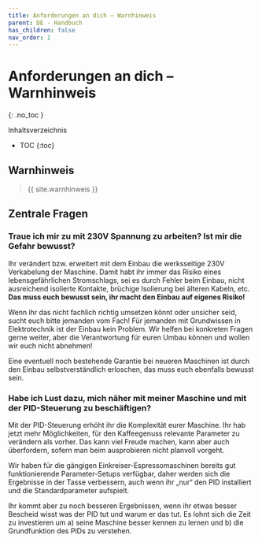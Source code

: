 ```yaml
---
title: Anforderungen an dich – Warnhinweis
parent: DE - Handbuch
has_children: false
nav_order: 1
---
```


# Anforderungen an dich – Warnhinweis
{: .no_toc }

Inhaltsverzeichnis

* TOC
{:toc}

## Warnhinweis

> {{ site.warnhinweis }}

## Zentrale Fragen

### Traue ich mir zu mit 230V Spannung zu arbeiten? Ist mir die Gefahr bewusst?

Ihr verändert bzw. erweitert mit dem Einbau die werksseitige 230V Verkabelung der Maschine. Damit habt ihr immer das Risiko eines lebensgefährlichen Stromschlags, sei es durch Fehler beim Einbau, nicht ausreichend isolierte Kontakte, brüchige Isolierung bei älteren Kabeln, etc. **Das muss euch bewusst sein, ihr macht den Einbau auf eigenes Risiko!**

Wenn ihr das nicht fachlich richtig umsetzen könnt oder unsicher seid, sucht euch bitte jemanden vom Fach! Für jemanden mit Grundwissen in Elektrotechnik ist der Einbau kein Problem. Wir helfen bei konkreten Fragen gerne weiter, aber die Verantwortung für euren Umbau können und wollen wir euch nicht abnehmen!

Eine eventuell noch bestehende Garantie bei neueren Maschinen ist durch den Einbau selbstverständlich erloschen, das muss euch ebenfalls bewusst sein.

### Habe ich Lust dazu, mich näher mit meiner Maschine und mit der PID-Steuerung zu beschäftigen?

Mit der PID-Steuerung erhöht ihr die Komplexität eurer Maschine. Ihr hab jetzt mehr Möglichkeiten, für den Kaffeegenuss relevante Parameter zu verändern als vorher. Das kann viel Freude machen, kann aber auch überfordern, sofern man beim ausprobieren nicht planvoll vorgeht.

Wir haben für die gängigen Einkreiser-Espressomaschinen bereits gut funktionierende Parameter-Setups verfügbar, daher werden sich die Ergebnisse in der Tasse verbessern, auch wenn ihr „nur“ den PID installiert und die Standardparameter aufspielt.       

Ihr kommt aber zu noch besseren Ergebnissen, wenn ihr etwas besser Bescheid wisst was der PID tut und warum er das tut. Es lohnt sich die Zeit zu investieren um a) seine Maschine besser kennen zu lernen und b) die Grundfunktion des PIDs zu verstehen.
